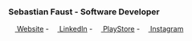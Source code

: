 ### Sebastian Faust - Software Developer
[<img src="https://raw.githubusercontent.com/Fasust/faust-sebastian-website/master/assets/logos/fist.ico" height="13" /> Website](https://www.faust-sebastian.com/) - 
[<img src="https://encrypted-tbn0.gstatic.com/images?q=tbn:ANd9GcQaw3zH3s8k32f-dmj5-jLE-qRpqbdUbc-gS-UMtv-_1A&s" height="13" /> LinkedIn](https://www.linkedin.com/in/sebastian-faust/) - 
[<img src="https://www.android-user.de/wp-content/uploads/2017/05/neues-play-store-logo.png" height="13" /> PlayStore](https://play.google.com/store/apps/developer?id=Sebastian+Faust) - 
[<img src="https://upload.wikimedia.org/wikipedia/commons/thumb/5/58/Instagram-Icon.png/1025px-Instagram-Icon.png" height="13" /> Instagram](https://www.instagram.com/feustchen/)



<!--
**Fasust/fasust** is a ✨ _special_ ✨ repository because its `README.md` (this file) appears on your GitHub profile.

Here are some ideas to get you started:

- 🔭 I’m currently working on ...
- 🌱 I’m currently learning ...
- 👯 I’m looking to collaborate on ...
- 🤔 I’m looking for help with ...
- 💬 Ask me about ...
- 📫 How to reach me: ...
- 😄 Pronouns: ...
- ⚡ Fun fact: ...
-->
